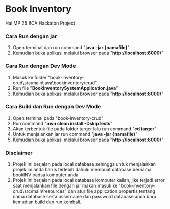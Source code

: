 # Book Inventory
Hai MP 25 BCA Hackaton Project

### Cara Run dengan jar
  1. Open terminal dan run command "**java -jar {namafile}**"
  2. Kemudian buka aplikasi melalui browser pada "**http://localhost:8000/**"

### Cara Run dengan Dev Mode
  1. Masuk ke folder "book-inventory-crud\src\main\java\bookinventory\crud"
  2. Run file  "**BookInventorySystemApplication.java**"
  3. Kemudian buka aplikasi melalui browser pada "**http://localhost:8000/**"

### Cara Build dan Run dengan Dev Mode
  1. Open terminal pada "book-inventory-crud"
  2. Run command "**mvn clean install -DskipTests**"
  3. Akan terbentuk file pada folder targer lalu run command "**cd targer**"
  4. Untuk menjalankan jar run command "**java -jar {namafile}**"
  5. Kemudian buka aplikasi melalui browser pada "**http://localhost:8000/**"

### Disclaimer
 1. Projek ini berjalan pada local database sehingga untuk menjalankan projek ini anda harus terlebih dahulu membuat database bernama bookINV padsa komputer anda
 2. Projek ini berjalan pada local database komputer kalian, jike terjadi error saat menjalankan file dengan jar makan masuk ke "book-inventory-crud\src\main\resources" dan atur file application.propertis tentang nama database serta ussername dan password database anda baru kemudian build dan run kembali.
